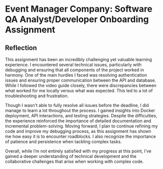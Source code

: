 # Event Manager Company: Software QA Analyst/Developer Onboarding Assignment

## Reflection

This assignment has been an incredibly challenging yet valuable learning experience. I encountered several technical issues, particularly with debugging and ensuring that all components of the project worked in harmony. One of the main hurdles I faced was resolving authentication issues and ensuring proper communication between the API and database. While I followed the video guide closely, there were discrepancies between what worked for me locally versus what was expected. This led to a lot of troubleshooting and frustration.

Though I wasn't able to fully resolve all issues before the deadline, I did manage to learn a lot throughout the process. I gained insights into Docker deployment, API interactions, and testing strategies. Despite the difficulties, the experience reinforced the importance of detailed documentation and incremental problem-solving. Moving forward, I plan to continue refining my code and improve my debugging process, as this assignment has shown me how easy it is to encounter roadblocks. I also recognize the importance of patience and persistence when tackling complex tasks.

Overall, while I’m not entirely satisfied with my progress at this point, I’ve gained a deeper understanding of technical development and the collaborative challenges that arise when working with complex code. 